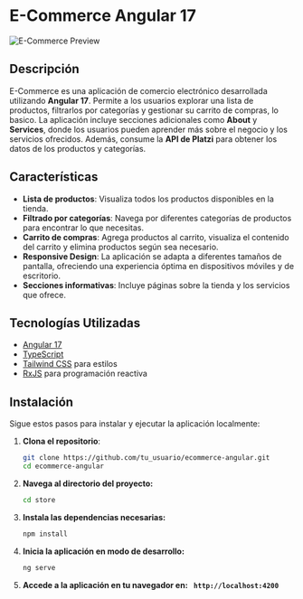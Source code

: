 # E-Commerce Angular 17

![E-Commerce Preview](https://i.imgur.com/G1umTaZ.png)

## Descripción

E-Commerce es una aplicación de comercio electrónico desarrollada utilizando **Angular 17**. Permite a los usuarios explorar una lista de productos, filtrarlos por categorías y gestionar su carrito de compras, lo basico. La aplicación incluye secciones adicionales como **About** y **Services**, donde los usuarios pueden aprender más sobre el negocio y los servicios ofrecidos. Además, consume la **API de Platzi** para obtener los datos de los productos y categorías.

## Características

- **Lista de productos**: Visualiza todos los productos disponibles en la tienda.
- **Filtrado por categorías**: Navega por diferentes categorías de productos para encontrar lo que necesitas.
- **Carrito de compras**: Agrega productos al carrito, visualiza el contenido del carrito y elimina productos según sea necesario.
- **Responsive Design**: La aplicación se adapta a diferentes tamaños de pantalla, ofreciendo una experiencia óptima en dispositivos móviles y de escritorio.
- **Secciones informativas**: Incluye páginas sobre la tienda y los servicios que ofrece.

## Tecnologías Utilizadas

- [Angular 17](https://angular.io/)
- [TypeScript](https://www.typescriptlang.org/)
- [Tailwind CSS](https://tailwindcss.com/) para estilos
- [RxJS](https://rxjs.dev/) para programación reactiva

## Instalación

Sigue estos pasos para instalar y ejecutar la aplicación localmente:

1. **Clona el repositorio**:

   ```bash
   git clone https://github.com/tu_usuario/ecommerce-angular.git
   cd ecommerce-angular


2. **Navega al directorio del proyecto:**
   ```bash
   cd store
3. **Instala las dependencias necesarias:**
   ```bash
   npm install
4. **Inicia la aplicación en modo de desarrollo:**
   ```bash
   ng serve
4. **Accede a la aplicación en tu navegador en: ` http://localhost:4200`**
